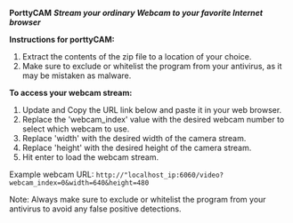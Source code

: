 **PorttyCAM**
***Stream your ordinary Webcam to your favorite Internet browser***

****Instructions for porttyCAM:****

<!---1. Download the zipped program from the link https://github.com/kamoteqv2/porttyCAM-->
1. Extract the contents of the zip file to a location of your choice.
2. Make sure to exclude or whitelist the program from your antivirus, as it may be mistaken as malware.

****To access your webcam stream:****

1. Update and Copy the URL link below and paste it in your web browser.
2. Replace the 'webcam_index' value with the desired webcam number to select which webcam to use.
3. Replace 'width' with the desired width of the camera stream.
5. Replace 'height' with the desired height of the camera stream.
6. Hit enter to load the webcam stream.

Example webcam URL: `http://"localhost_ip:6060/video?webcam_index=0&width=640&height=480`

Note: Always make sure to exclude or whitelist the program from your antivirus to avoid any false positive detections.